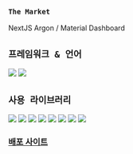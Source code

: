 ### `The Market`

NextJS Argon / Material Dashboard

## `프레임워크 & 언어`
<img src="https://img.shields.io/badge/Next.js 14-000000?style=for-the-badge&logo=nextdotjs&logoColor=ffffff"/> <img src="https://img.shields.io/badge/TypeScript-3178C6?style=for-the-badge&logo=typescript&logoColor=ffffff"/>
## `사용 라이브러리`
<img src="https://img.shields.io/badge/Firebase-FFCA28?style=for-the-badge&logo=firebase&logoColor=ffffff"/> <img src="https://img.shields.io/badge/React Query-FF4154?style=for-the-badge&logo=reactquery&logoColor=ffffff"/> <img src="https://img.shields.io/badge/React Hook Form-EC5990?style=for-the-badge&logo=reacthookform&logoColor=ffffff"/> <img src="https://img.shields.io/badge/Recoil-3578E5?style=for-the-badge&logo=recoil&logoColor=ffffff"/> <img src="https://img.shields.io/badge/Styled Components-DB7093?style=for-the-badge&logo=styledcomponents&logoColor=ffffff"/> <img src="https://img.shields.io/badge/Framer Motion-0055FF?style=for-the-badge&logo=framer&logoColor=ffffff"/> <img src="https://img.shields.io/badge/scss-CC6699?style=for-the-badge&logo=Sass&logoColor=ffffff"/> <img src="https://img.shields.io/badge/ApexChart.js-1ce284?style=for-the-badge"/>

### [배포 사이트](https://the-market-omega.vercel.app/)
